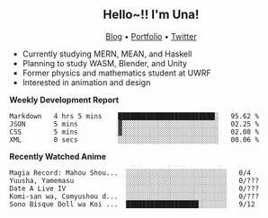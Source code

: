 <h2 align="center">
  Hello~!! I'm Una!
</h2>

<p align="center">
  <a href="https://anarchy.website/">Blog</a> &bull;
  <a href="https://una-ada.github.io/">Portfolio</a> &bull;
  <a href="https://twitter.com/unaxiii">Twitter</a>
</p>

- Currently studying MERN, MEAN, and Haskell
- Planning to study WASM, Blender, and Unity
- Former physics and mathematics student at UWRF
- Interested in animation and design

**Weekly Development Report**

<!--START_SECTION:waka-->

```text
Markdown   4 hrs 5 mins    ████████████████████████░   95.62 %
JSON       5 mins          ▓░░░░░░░░░░░░░░░░░░░░░░░░   02.25 %
CSS        5 mins          ▓░░░░░░░░░░░░░░░░░░░░░░░░   02.08 %
XML        0 secs          ░░░░░░░░░░░░░░░░░░░░░░░░░   00.06 %
```

<!--END_SECTION:waka-->

**Recently Watched Anime**

<!-- RECENT-ANIME:START -->

    Magia Record: Mahou Shou...  ░░░░░░░░░░░░░░░░░░░░░░░░░   0/4
    Yuusha, Yamemasu             ░░░░░░░░░░░░░░░░░░░░░░░░░   0/???
    Date A Live IV               ░░░░░░░░░░░░░░░░░░░░░░░░░   0/???
    Komi-san wa, Comyushou d...  ░░░░░░░░░░░░░░░░░░░░░░░░░   0/???
    Sono Bisque Doll wa Koi ...  ██████████████████░░░░░░░   9/12
<!-- RECENT-ANIME:END -->
